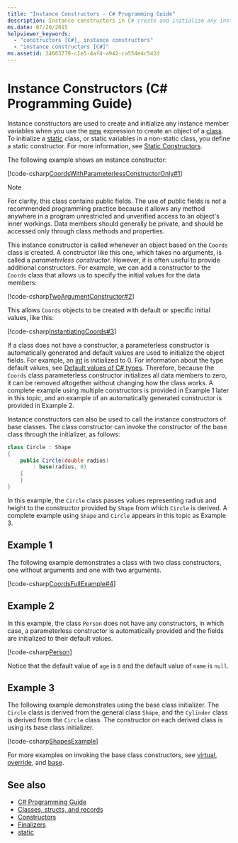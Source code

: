 ```yaml
---
title: "Instance Constructors - C# Programming Guide"
description: Instance constructors in C# create and initialize any instance member variables when you use the new expression to create an object of a class.
ms.date: 07/20/2015
helpviewer_keywords: 
  - "constructors [C#], instance constructors"
  - "instance constructors [C#]"
ms.assetid: 24663779-c1e5-4af4-a942-ca554e4c542d
---
```

# Instance Constructors (C# Programming Guide)

Instance constructors are used to create and initialize any instance member variables when you use the [new](../../language-reference/operators/new-operator.md) expression to create an object of a [class](../../language-reference/keywords/class.md). To initialize a [static](../../language-reference/keywords/static.md) class, or static variables in a non-static class, you define a static constructor. For more information, see [Static Constructors](./static-constructors.md).  
  
 The following example shows an instance constructor:  
  
 [!code-csharp[CoordsWithParameterlessConstructorOnly#1](snippets/instance-constructors/coords/Program.cs#1)]
  
> [!NOTE]
> For clarity, this class contains public fields. The use of public fields is not a recommended programming practice because it allows any method anywhere in a program unrestricted and unverified access to an object's inner workings. Data members should generally be private, and should be accessed only through class methods and properties.  
  
 This instance constructor is called whenever an object based on the `Coords` class is created. A constructor like this one, which takes no arguments, is called a *parameterless constructor*. However, it is often useful to provide additional constructors. For example, we can add a constructor to the `Coords` class that allows us to specify the initial values for the data members:  
  
 [!code-csharp[TwoArgumentConstructor#2](snippets/instance-constructors/coords/Program.cs#2)]
  
 This allows `Coords` objects to be created with default or specific initial values, like this:  
  
 [!code-csharp[InstantiatingCoords#3](snippets/instance-constructors/coords/Program.cs#3)]
  
 If a class does not have a constructor, a parameterless constructor is automatically generated and default values are used to initialize the object fields. For example, an [int](../../language-reference/builtin-types/integral-numeric-types.md) is initialized to 0. For information about the type default values, see [Default values of C# types](../../language-reference/builtin-types/default-values.md). Therefore, because the `Coords` class parameterless constructor initializes all data members to zero, it can be removed altogether without changing how the class works. A complete example using multiple constructors is provided in Example 1 later in this topic, and an example of an automatically generated constructor is provided in Example 2.  
  
 Instance constructors can also be used to call the instance constructors of base classes. The class constructor can invoke the constructor of the base class through the initializer, as follows:  
  
```csharp
class Circle : Shape
{
    public Circle(double radius)
        : base(radius, 0)
    {
    }
}
```
  
 In this example, the `Circle` class passes values representing radius and height to the constructor provided by `Shape` from which `Circle` is derived. A complete example using `Shape` and `Circle` appears in this topic as Example 3.  
  
## Example 1  

 The following example demonstrates a class with two class constructors, one without arguments and one with two arguments.  
  
 [!code-csharp[CoordsFullExample#4](snippets/instance-constructors/coords/Program.cs#4)]
  
## Example 2  

 In this example, the class `Person` does not have any constructors, in which case, a parameterless constructor is automatically provided and the fields are initialized to their default values.  
  
 [!code-csharp[Person](snippets/instance-constructors/person/Program.cs)]
  
 Notice that the default value of `age` is `0` and the default value of `name` is `null`.
  
## Example 3  

 The following example demonstrates using the base class initializer. The `Circle` class is derived from the general class `Shape`, and the `Cylinder` class is derived from the `Circle` class. The constructor on each derived class is using its base class initializer.  
  
 [!code-csharp[ShapesExample](snippets/instance-constructors/shapes/Program.cs)]
  
 For more examples on invoking the base class constructors, see [virtual](../../language-reference/keywords/virtual.md), [override](../../language-reference/keywords/override.md), and [base](../../language-reference/keywords/base.md).  
  
## See also

- [C# Programming Guide](../index.md)
- [Classes, structs, and records](/dotnet/csharp/fundamentals/object-oriented)
- [Constructors](./constructors.md)
- [Finalizers](./destructors.md)
- [static](../../language-reference/keywords/static.md)
